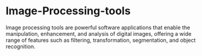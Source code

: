 # Image-Processing-tools
Image processing tools are powerful software applications that enable the manipulation, enhancement, and analysis of digital images, offering a wide range of features such as filtering, transformation, segmentation, and object recognition.

